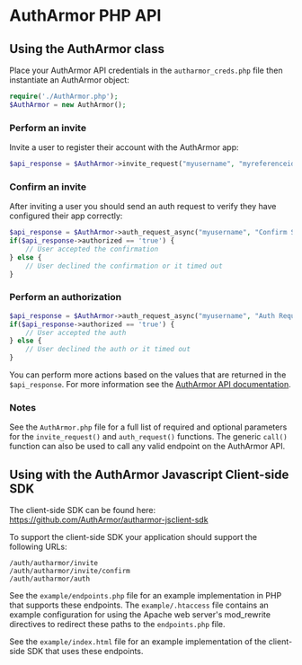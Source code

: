 # AuthArmor PHP API

## Using the AuthArmor class

Place your AuthArmor API credentials in the `autharmor_creds.php` file then instantiate an AuthArmor object:

```php
require('./AuthArmor.php');
$AuthArmor = new AuthArmor();
```

### Perform an invite

Invite a user to register their account with the AuthArmor app:

```php
$api_response = $AuthArmor->invite_request("myusername", "myreferenceid");
```

### Confirm an invite

After inviting a user you should send an auth request to verify they have configured their app correctly:

```php
$api_response = $AuthArmor->auth_request_async("myusername", "Confirm Setup", "Please confirm setup for MySiteName");
if($api_response->authorized == 'true') {
    // User accepted the confirmation
} else {
    // User declined the confirmation or it timed out
}
```

### Perform an authorization

```php
$api_response = $AuthArmor->auth_request_async("myusername", "Auth Request", "Requesting authorization for MySiteName");
if($api_response->authorized == 'true') {
    // User accepted the auth
} else {
    // User declined the auth or it timed out
}
```

You can perform more actions based on the values that are returned in the `$api_response`. For more information see the [AuthArmor API documentation](https://docs.autharmor.com/api/).

### Notes

See the `AuthArmor.php` file for a full list of required and optional parameters for the `invite_request()` and `auth_request()` functions. The generic `call()` function can also be used to call any valid endpoint on the AuthArmor API.

## Using with the AuthArmor Javascript Client-side SDK

The client-side SDK can be found here:
https://github.com/AuthArmor/autharmor-jsclient-sdk

To support the client-side SDK your application should support the following URLs:

```
/auth/autharmor/invite
/auth/autharmor/invite/confirm
/auth/autharmor/auth
```

See the `example/endpoints.php` file for an example implementation in PHP that supports these endpoints. The `example/.htaccess` file contains an example configuration for using the Apache web server's mod_rewrite directives to redirect these paths to the `endpoints.php` file.

See the `example/index.html` file for an example implementation of the client-side SDK that uses these endpoints.

